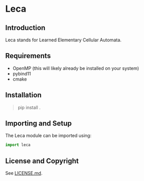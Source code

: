 # Leca

## Introduction 

Leca stands for Learned Elementary Cellular Automata.

## Requirements

- OpenMP (this will likely already be installed on your system)
- pybind11
- cmake

## Installation

> pip install .

## Importing and Setup

The Leca module can be imported using:

```python
import leca
```

## License and Copyright

See [LICENSE.md](./LICENSE.md).
